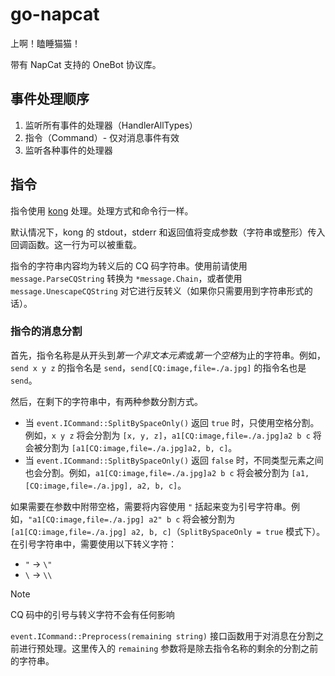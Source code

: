 # go-napcat

上啊！瞌睡猫猫！

带有 NapCat 支持的 OneBot 协议库。

## 事件处理顺序

1. 监听所有事件的处理器（HandlerAllTypes）
2. 指令（Command）- 仅对消息事件有效
3. 监听各种事件的处理器

## 指令

指令使用 [kong](https://github.com/alecthomas/kong) 处理。处理方式和命令行一样。

默认情况下，kong 的 stdout，stderr 和返回值将变成参数（字符串或整形）传入回调函数。这一行为可以被重载。

指令的字符串内容均为转义后的 CQ 码字符串。使用前请使用 `message.ParseCQString` 转换为 `*message.Chain`，或者使用 `message.UnescapeCQString` 对它进行反转义（如果你只需要用到字符串形式的话）。

### 指令的消息分割

首先，指令名称是从开头到*第一个非文本元素*或*第一个空格*为止的字符串。例如，`send x y z` 的指令名是 `send`，`send[CQ:image,file=./a.jpg]` 的指令名也是 `send`。

然后，在剩下的字符串中，有两种参数分割方式。

- 当 `event.ICommand::SplitBySpaceOnly()` 返回 `true` 时，只使用空格分割。例如，`x y z` 将会分割为 `[x, y, z]`，`a1[CQ:image,file=./a.jpg]a2 b c` 将会被分割为 `[a1[CQ:image,file=./a.jpg]a2, b, c]`。
- 当 `event.ICommand::SplitBySpaceOnly()` 返回 `false` 时，不同类型元素之间也会分割。例如，`a1[CQ:image,file=./a.jpg]a2 b c` 将会被分割为 `[a1, [CQ:image,file=./a.jpg], a2, b, c]`。

如果需要在参数中附带空格，需要将内容使用 `"` 括起来变为引号字符串。例如，`"a1[CQ:image,file=./a.jpg] a2" b c` 将会被分割为 `[a1[CQ:image,file=./a.jpg] a2, b, c]`（`SplitBySpaceOnly = true` 模式下）。在引号字符串中，需要使用以下转义字符：

- `"` -> `\"`
- `\` -> `\\`

> [!NOTE]
> CQ 码中的引号与转义字符不会有任何影响

`event.ICommand::Preprocess(remaining string)` 接口函数用于对消息在分割之前进行预处理。这里传入的 `remaining` 参数将是除去指令名称的剩余的分割之前的字符串。
